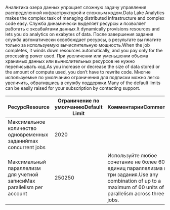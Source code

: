 <span data-ttu-id="3fbcb-101">Аналитика озера данных упрощает сложную задачу управления распределенной инфраструктурой и сложным кодом.</span><span class="sxs-lookup"><span data-stu-id="3fbcb-101">Data Lake Analytics makes the complex task of managing distributed infrastructure and complex code easy.</span></span> <span data-ttu-id="3fbcb-102">Служба динамически выделяет ресурсы и позволяет работать с эксабайтами данных.</span><span class="sxs-lookup"><span data-stu-id="3fbcb-102">It dynamically provisions resources and lets you do analytics on exabytes of data.</span></span> <span data-ttu-id="3fbcb-103">После завершения задания служба автоматически освобождает ресурсы, в результате вы платите только за используемую вычислительную мощность.</span><span class="sxs-lookup"><span data-stu-id="3fbcb-103">When the job completes, it winds down resources automatically, and you pay only for the processing power used.</span></span> <span data-ttu-id="3fbcb-104">При увеличении или уменьшении объема хранимых данных или вычислительных ресурсов не нужно переписывать код.</span><span class="sxs-lookup"><span data-stu-id="3fbcb-104">As you increase or decrease the size of data stored or the amount of compute used, you don’t have to rewrite code.</span></span> <span data-ttu-id="3fbcb-105">Многие используемые по умолчанию ограничения для подписки можно легко увеличить, обратившись в службу поддержки.</span><span class="sxs-lookup"><span data-stu-id="3fbcb-105">Many of the default limits can be easily raised for your subscription by contacting support.</span></span> 

| <span data-ttu-id="3fbcb-106">**Ресурс**</span><span class="sxs-lookup"><span data-stu-id="3fbcb-106">**Resource**</span></span> | <span data-ttu-id="3fbcb-107">**Ограничение по умолчанию**</span><span class="sxs-lookup"><span data-stu-id="3fbcb-107">**Default Limit**</span></span> | <span data-ttu-id="3fbcb-108">**Комментарии**</span><span class="sxs-lookup"><span data-stu-id="3fbcb-108">**Comments**</span></span> |
| --- | --- | --- |
| <span data-ttu-id="3fbcb-109">Максимальное количество одновременных заданий</span><span class="sxs-lookup"><span data-stu-id="3fbcb-109">max concurrent jobs</span></span> |<span data-ttu-id="3fbcb-110">20</span><span class="sxs-lookup"><span data-stu-id="3fbcb-110">20</span></span> | |
| <span data-ttu-id="3fbcb-111">Максимальный параллелизм для учетной записи</span><span class="sxs-lookup"><span data-stu-id="3fbcb-111">Max parallelism per account</span></span> |<span data-ttu-id="3fbcb-112">250</span><span class="sxs-lookup"><span data-stu-id="3fbcb-112">250</span></span> |<span data-ttu-id="3fbcb-113">Используйте любое сочетание не более 60 единиц параллелизма на три задания.</span><span class="sxs-lookup"><span data-stu-id="3fbcb-113">Use any combination of up to a maximum of 60 units of parallelism across three jobs.</span></span> |

